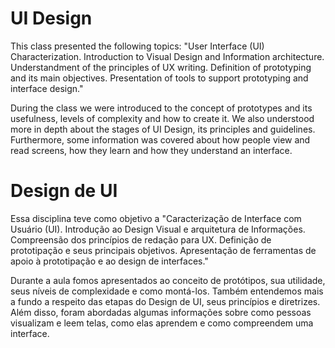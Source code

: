 # UI Design

This class presented the following topics: "User Interface (UI) Characterization. Introduction to Visual Design and Information architecture. Understandment of the principles of UX writing. Definition of prototyping and its main objectives. Presentation of tools to support prototyping and interface design."

During the class we were introduced to the concept of prototypes and its usefulness, levels of complexity and how to create it. We also understood more in depth about the stages of UI Design, its principles and guidelines. Furthermore, some information was covered about how people view and read screens, how they learn and how they understand an interface.


#


# Design de UI

Essa disciplina teve como objetivo a "Caracterização de Interface com Usuário (UI). Introdução ao Design Visual e arquitetura de Informações. Compreensão dos princípios de redação para UX. Definição de prototipação e seus principais objetivos. Apresentação de ferramentas de apoio à prototipação e ao design de interfaces."

Durante a aula fomos apresentados ao conceito de protótipos, sua utilidade, seus níveis de complexidade e como montá-los. Também entendemos mais a fundo a respeito das etapas do Design de UI, seus princípios e diretrizes. Além disso, foram abordadas algumas informações sobre como pessoas visualizam e leem telas, como elas aprendem e como compreendem uma interface.
